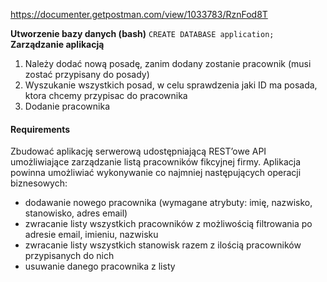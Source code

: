 https://documenter.getpostman.com/view/1033783/RznFod8T

**Utworzenie bazy danych (bash)**
    ```
    CREATE DATABASE application; 
    ```   
**Zarządzanie aplikacją**
1. Należy dodać nową posadę, zanim dodany zostanie pracownik (musi zostać przypisany do posady)
2. Wyszukanie wszystkich posad, w celu sprawdzenia jaki ID ma posada, ktora chcemy przypisac do pracownika
3. Dodanie pracownika

#### Requirements
Zbudować aplikację serwerową udostępniającą REST’owe API umożliwiające zarządzanie listą pracowników fikcyjnej firmy. Aplikacja powinna umożliwiać wykonywanie co najmniej następujących operacji biznesowych:
* dodawanie nowego pracownika (wymagane atrybuty: imię, nazwisko, stanowisko, adres email)
* zwracanie listy wszystkich pracowników z możliwością filtrowania po adresie email, imieniu, nazwisku
* zwracanie listy wszystkich stanowisk razem z ilością pracowników przypisanych do nich
* usuwanie danego pracownika z listy

